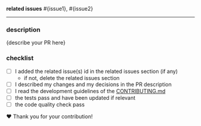 **related issues** #{issue1}, #{issue2}

---

### description

{describe your PR here}

### checklist

- [ ] I added the related issue(s) id in the related issues section (if any)
  - if not, delete the related issues section
- [ ] I described my changes and my decisions in the PR description
- [ ] I read the development guidelines of the [CONTRIBUTING.md][development-guidelines]
- [ ] the tests pass and have been updated if relevant
- [ ] the code quality check pass

❤️ Thank you for your contribution!

[development-guidelines]: https://github.com/tournesol-app/tournesol/blob/main/CONTRIBUTING.md#development-guidelines
